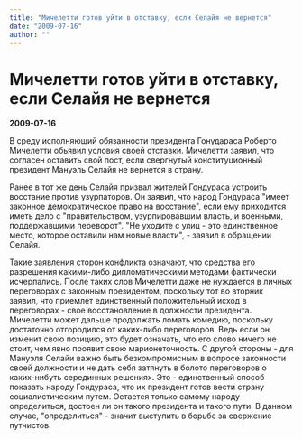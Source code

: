 ```yaml
---
title: "Мичелетти готов уйти в отставку, если Селайя не вернется"
date: "2009-07-16"
author: ""
---
```


# Мичелетти готов уйти в отставку, если Селайя не вернется

**2009-07-16** 

В среду исполняющий обязанности президента Гонудараса Роберто Мичелетти обьявил условия своей отставки. Мичелетти заявил, что согласен оставить свой пост, если свергнутый конституционный президент Мануэль Селайя не вернется в страну.

Ранее в тот же день Селайя призвал жителей Гондураса устроить восстание против узурпаторов. Он заявил, что народ Гондураса "имеет законное демократическое право на восстание", если ему приходится иметь дело с "правительством, узурпировавшим власть, и военными, поддержавшими переворот". "Не уходите с улиц - это единственное место, которое оставили нам новые власти", - заявил в обращении Селайя.

Такие заявления сторон конфликта означают, что средства его разрешения какими-либо дипломатическими методами фактически исчерпались. После таких слов Мичелетти даже не нуждается в личных переговорах с законным президентом, поскольку тот во вторник заявил, что приемлет единственный положительный исход в переговорах - свое восстановление в должности президента. Мичелетти может дальше продолжать ломать комедию, поскольку достаточно отгородился от каких-либо переговоров. Ведь если он изменит свою позицию, это будет означать, что его слово ничего не стоит, чем явно проявит свою марионеточность. С другой стороны - для Мануэля Селайи важно быть безкомпромисным в вопросе законности своей должности и не дать себя затянуть в болото переговоров о каких-нибуть серединных решениях. Это - единственный способ показать народу Гондураса, что их президент готов вести страну социалистическим путем. Остается только самому народу определиться, достоен ли он такого президента и такого пути. В данном случае, "определиться" - значит выступить в борьбе за свержение путчистов.